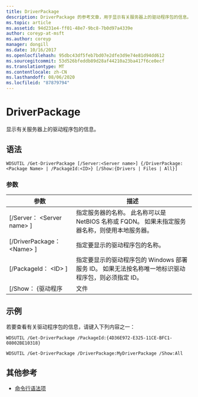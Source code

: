 ```yaml
---
title: DriverPackage
description: DriverPackage 的参考文章，用于显示有关服务器上的驱动程序包的信息。
ms.topic: article
ms.assetid: 94d231e4-ff01-48e7-9bc8-7b0d97a4339e
author: coreyp-at-msft
ms.author: coreyp
manager: dongill
ms.date: 10/16/2017
ms.openlocfilehash: 95dbc43df5feb7bd07e2dfe3d9e74e81d94dd612
ms.sourcegitcommit: 53d526bfeddb89d28af44210a23ba417f6ce0ecf
ms.translationtype: MT
ms.contentlocale: zh-CN
ms.lasthandoff: 08/06/2020
ms.locfileid: "87879794"
---
```

# <a name="get-driverpackage"></a>DriverPackage

显示有关服务器上的驱动程序包的信息。

## <a name="syntax"></a>语法

```
WDSUTIL /Get-DriverPackage [/Server:<Server name>] {/DriverPackage:<Package Name> | /PackageId:<ID>} [/Show:{Drivers | Files | All}]
```

### <a name="parameters"></a>参数

|        参数         |                                                                           描述                                                                            |
|--------------------------|------------------------------------------------------------------------------------------------------------------------------------------------------------------|
| [/Server： \<Server name> ] |              指定服务器的名称。 此名称可以是 NetBIOS 名称或 FQDN。 如果未指定服务器名称，则使用本地服务器。               |
| [/DriverPackage： \<Name> ] |                                                        指定要显示的驱动程序包的名称。                                                         |
|    [/PackageId： \<ID> ]    | 指定要显示的驱动程序包的 Windows 部署服务 ID。 如果无法按名称唯一地标识驱动程序包，则必须指定 ID。 |
|     [/Show： {驱动程序     |                                                                              文件                                                                               |

## <a name="examples"></a>示例

若要查看有关驱动程序包的信息，请键入下列内容之一：
```
WDSUTIL /Get-DriverPackage /PackageId:{4D36E972-E325-11CE-BFC1-08002BE10318}
```
```
WDSUTIL /Get-DriverPackage /DriverPackage:MyDriverPackage /Show:All
```

## <a name="additional-references"></a>其他参考

- [命令行语法项](command-line-syntax-key.md)